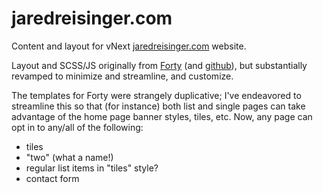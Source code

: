 # jaredreisinger.com

Content and layout for vNext [jaredreisinger.com](http://jaredreisinger.com) website.

Layout and SCSS/JS originally from [Forty](https://themes.gohugo.io/forty/) (and [github](https://github.com/MarcusVirg/forty)), but substantially revamped to minimize and streamline, and customize.

The templates for Forty were strangely duplicative; I've endeavored to streamline this so that (for instance) both list and single pages can take advantage of the home page banner styles, tiles, etc.  Now, any page can opt in to any/all of the following:

* tiles
* "two" (what a name!)
* regular list items in "tiles" style?
* contact form